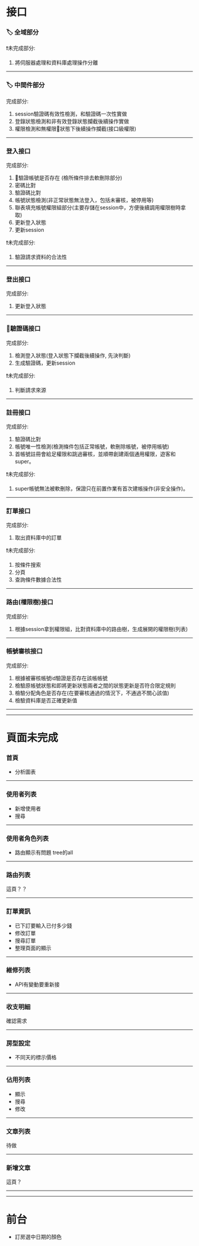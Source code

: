 # 接口

### 🏷 全域部分
❗️未完成部分:
1. 將伺服器處理和資料庫處理操作分離

***

### 🏷 中間件部分
完成部分:
1. session驗證碼有效性檢測，和驗證碼一次性實做
1. 登錄狀態檢測和非有效登錄狀態攔截後續操作實做
1. 權限檢測和無權限狀態下後續操作攔截(接口級權限)

***

### 登入接口
完成部分:

1. 驗證帳號是否存在 (檢所條件排去軟刪除部分)
1. 密碼比對
1. 驗證碼比對
1. 帳號狀態檢測(非正常狀態無法登入，包括未審核，被停用等)
1. 聯表填充帳號權限組部分(主要存儲在session中，方便後續調用權限樹時拿取)
1. 更新登入狀態
1. 更新session

❗️未完成部分:
1. 驗證請求資料的合法性

***

### 登出接口
完成部分:
1. 更新登入狀態

***

### 驗證碼接口
完成部分:
1. 檢測登入狀態(登入狀態下攔截後續操作, 先決判斷)
2. 生成驗證碼，更新session

❗️未完成部分:
1. 判斷請求來源

***

### 註冊接口
完成部分:
1. 驗證碼比對
1. 帳號唯一性檢測(檢測條件包括正常帳號，軟刪除帳號，被停用帳號)
1. 首帳號註冊會給足權限和跳過審核，並順帶創建兩個通用權限，遊客和super。

❗️未完成部分:
1. super帳號無法被軟刪除，保證只在前置作業有首次建帳操作(非安全操作)。

***

### 訂單接口
完成部分:
1. 取出資料庫中的訂單

❗️未完成部分:
1. 按條件搜索
1. 分頁
1. 查詢條件數據合法性

***

### 路由(權限樹)接口
完成部分:
1. 根據session拿到權限組，比對資料庫中的路由樹，生成展開的權限樹(列表)

***

### 帳號審核接口
完成部分:
1. 根據被審核帳號id驗證是否存在該帳帳號
1. 檢驗原帳號狀態和即將更新狀態兩者之間的狀態更新是否符合限定規則
1. 檢驗分配角色是否存在(在要審核通過的情況下，不通過不關心該值)
1. 檢驗資料庫是否正確更新值

***
***

# 頁面未完成

### 首頁

* 分析圖表

***

### 使用者列表

* 新增使用者
* 搜尋

***

### 使用者角色列表

* 路由顯示有問題 tree的all

***

### 路由列表

這頁？？

***

### 訂單資訊

* 已下訂要輸入已付多少錢
* 修改訂單
* 搜尋訂單
* 整理頁面的顯示

***

### 維修列表

* API有變動要重新接

***

### 收支明細

確認需求

***

### 房型設定

* 不同天的標示價格

***

### 佔用列表

* 顯示
* 搜尋
* 修改

***

### 文章列表

待做

***

### 新增文章

這頁？

***
***

# 前台

* 訂房選中日期的顏色